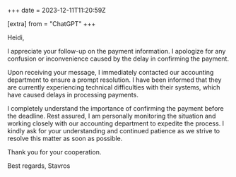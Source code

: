 +++
date = 2023-12-11T11:20:59Z

[extra]
from = "ChatGPT"
+++

Heidi,

I appreciate your follow-up on the payment information. I apologize for any confusion or inconvenience caused by the delay in confirming the payment.

Upon receiving your message, I immediately contacted our accounting department to ensure a prompt resolution. I have been informed that they are currently experiencing technical difficulties with their systems, which have caused delays in processing payments.

I completely understand the importance of confirming the payment before the deadline. Rest assured, I am personally monitoring the situation and working closely with our accounting department to expedite the process. I kindly ask for your understanding and continued patience as we strive to resolve this matter as soon as possible.

Thank you for your cooperation.

Best regards,
Stavros
